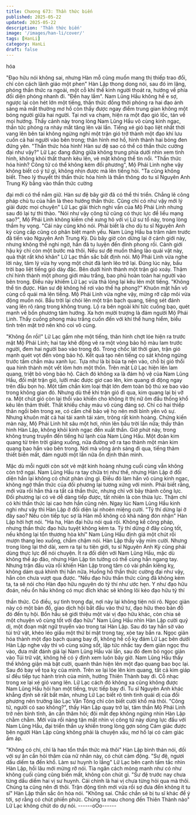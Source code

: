 ```yaml
---
title: Chương 673: Thần thức biến
published: 2025-05-22
updated: 2025-05-22
description: 'Thần thức biến'
image: '/images/han-li/cover/'
tags: [HanLi]
category: HanLi
draft: false
---
```


hóa

"Đạo hữu nói không sai, nhưng Hàn mỗ cũng muốn mang thị thiếp
trao đổi, chỉ còn cách lãnh giáo một phen" Hàn Lập thong dong
nói, sau đó im lặng, phóng thần thức ra ngoài, một cỗ khí thế kinh
người thoát ra, hướng về phía đối diện phóng nhanh đi.
"Đến hay lắm".
Nam Lũng Hầu không hề e sợ, ngược lại còn hét lớn một tiếng,
thần thức đồng thời phóng ra hai đạo ánh sáng mà mắt thường
mơ hồ còn thấy được ngay điểm trung gian không một bóng
người giữa hai người. Tại nơi va chạm, hiện ra một đạo gió lốc,
tán về mọi hướng.
Thấy cảnh này trong lòng Nam Lũng Hầu vô cùng kinh ngạc, thần
tức phóng ra nháy mắt tăng lên vài lần.
Tiếng xé gió bạo liệt nhất thời vang lên bên tai không ngừng nghỉ
một trận gió trở thành một đạo khí lưu cuốn cả hai người vào bên
trong; thân hình mơ hồ, hình thành hai bóng đen đứng yên.
"Thần thức hóa hình! Hàn sư đệ sao có thể có thần thức cường
đại như vậy?" Lữ Lạc đang đứng giữa không trung phía dưới nhìn
xem tình hình, không khỏi thất thanh kêu lên, vẻ mặt không thể tin
nổi.
"Thần thức hóa hình? Công tử có thể không kém đối phương", Mộ
Phái Linh nghe vậy không biết có ý tứ gì, không nhịn được mà lên
tiếng hỏi.
"Ta cũng không biết. Theo lý thuyết thì thấn thức hóa hình là thần
thông do tu sĩ Nguyên Anh Trung Kỳ bằng vào thần thức cường

đại mới có thể nắm giữ. Hàn sư đệ bây giờ đã có thể thi triển.
Chẳng lẽ công pháp chủ tu của hắn là theo hướng thần thức.
Cũng chỉ có như vậy mới lý giải được mọi chuyện" Lữ Lạc giải
thích nghi vấn của Mộ Phái Linh nhưng sau đó lại tự thì thào.
"Nói như vậy công tử cũng có thực lực để liều mạng sao?", Mộ
Phái Linh không kiềm chế xưng hô với vị Lữ sư tổ này, trong lòng
thầm hy vọng.
"Cái này cũng khó nói. Phải biết là cho dù tu sĩ Nguyên Anh kỳ
cùng cấp cũng có phân biệt mạnh yếu. Nam Lũng Hầu ba trăm
năm trước đã tiến vào Nguyên Anh Trung Kỳ. Dù bây giờ còn
dừng lại ở cảnh giới này, nhưng không thể nghi ngờ, hắn đã tu
luyện đến đỉnh phong rồi. Cảnh giới hậu kỳ chỉ còn một bước mà
thôi. Nếu sư đệ muốn thắng lão quái vật này, quả thật rất khó
khăn" Lữ Lạc thần sắc bất định nói.
Mộ Phái Linh vừa nghe lời này, tâm lý vừa hy vọng một chút đã
lạnh lẽo trở lại.
Đúng lúc này, bầu trời bạo liệt tiếng gió dày đặc. Bên dưới hình
thành một trận gió xoáy. Thậm chí hình thành một phong giới màu
trắng, bao phủ hoàn toàn hai người vào bên trong.
Điều này khiếm Lữ Lạc vừa thả lỏng lại kêu lên một tiếng.
"Không thể tin được. Hàn sư đệ không hề rơi vào thế hạ phong?"
Khuôn mặt hắn vô cùng cổ quái mà lên tiếng.
Mộ Phái Linh vừa nghe vậy, mừng rỡ cặp môi vừa động muốn
nói.
Bầu trời lại chói lên một trận bạch quang, tiếng sét đánh vang lên
rõ ràng trong không trung. Lộ ra bên ngoài khí tức cuồng bạo,
quét mạnh về bốn phương tám hướng.
Xa hơn mười trượng là đám người Mộ Phái Linh. Thấy cuồng
phong màu trắng cuốn đến với khí thế hung hiểm, biểu tình trên
mặt trở nên khó coi vô cùng.

"Không ổn rồi!"
Lữ Lạc gầm nhẹ một tiếng, thân hình chợt lóe hiện ra trước mặt
Mộ Phái Linh; hai tay khẽ động vẽ ra một vòng bảo hộ màu lam
trước người, đem hai người bao vào trong đó.
Trong chốc lát thời gian, trận gió mạnh quét vọt đến vòng bảo hộ.
Kết quả tạo nên tiếng cọ sát không ngừng trước tấm chắn màu
xanh lục. Tựa như là bị búa tạ nện vào, chỗ bị gió thổi qua hình
thành một vết lõm hơn một thốn.
Trên mặt Lữ Lạc hiện lên lam quang, triệt bỏ vòng bảo hộ.
Cách đó không xa là đám hộ vệ của Nam Lũng Hầu, đối mặt trận
gió, lưỡi mác được giơ cao lên, kim quang di động ngay trên đầu
bọn họ. Một tấm chắn kim loại thật lớn đem toàn bộ thú xe bao
vào trong không gian đó.
Nhưng dù thế khi trận gió đi qua, kim quang lại bị vỡ ra. Một chút
gió còn lại thổi vào khiến cho không ít thị nữ ôm đầu thống khổ
kêu lên thảm thiết. Thất khiếu chảy máu vô cùng đáng sợ.
Chỉ có hai thiếp thân ngồi bên trong xe, có cấm chế bảo vệ họ
nên mới bình yên vô sự.
Nhưng khuôn mặt cả hai tái xanh tái xám, trông rất kinh hoàng.
Chứng kiến màn này, Mộ Phái Linh hít sâu một hơi, nhìn lên bầu
trời lần nữa; thấy thân hình Hàn Lập, không khỏi kinh ngạc đến
xuất thần.
Giờ phút này, trong không trung truyền đến tiếng hừ lạnh của
Nam Lũng Hầu.
Một đoàn kim quang từ trên trời giáng xuống, nửa đường vỡ ra
tạo thành một màn kim quang bao hắn vào bên trong.
Nơi mà võng ánh sáng đi qua, tiếng thảm thiết biến mất, đám
người một lần nữa ổn định thân mình.

Mặc dù mỗi người còn sót vẻ mặt kinh hoàng nhưng cuối cùng
vẫn không còn trở ngại.
Nam Lũng Hầu ra tay chữa trị như thế, nhưng Hàn Lập ở đối diện
hắn lại không có chút phản ứng gì. Điều đó làm hắn vô cùng kinh
ngạc, không ngờ thần thức của đối phương lại tương xứng với
mình.
Phải biết rằng, mới vừa rồi hắn thả ra tất cả thần thức, nhưng chỉ
với bảy thành công lực. Đối phương lại có vẻ dễ dàng tiếp được,
tất nhiên là còn thừa lực. Thậm chí có khi thần thức lại cao hơn
hắn cũng nên.
Ngay lúc Nam Lũng Hầu kinh nghi như vậy thì Hàn Lập ở đối diện
lại nhoẻn miệng cười.
"Tỷ thí dừng lại ở đây sao? Nếu còn tiếp tục sợ là Hàn mỗ không
có khả năng đón nhận" Hàn Lập hời hợt nói.
"Ha ha, Hàn đại hữu nói quá rồi. Không kể công pháp, nhưng thần
thức đạo hữu tuyệt không kém ta. Tỷ thí dừng ở đây cũng tốt, nếu
không lại tổn thương hòa khí" Nam Lũng Hầu định giá một chút rồi
mượn thang leo xuống, chầm chậm nói.
Hàn Lập thấy vậy mỉm cười. Nhưng trong lòng lại thở dài, xem ra
tại tu tiên giới, tu sĩ Nguyên Anh Kỳ cũng phải dùng thực lực để
nói chuyện.
Ít ra đối diện với Nam Lũng Hầu, mặc dù không thể áp đảo,
nhưng Hàn Lập tin tưởng có thể cùng hắn ngang tay.
Nhưng trận đấu vừa rồi khiến Hàn Lập trong tâm có vài phần
kiêng kỵ, không dám quá khinh thị hắn nữa.
Huống hồ thần thức cường đại như vậy, hắn còn chưa vượt qua
được.
"Nếu đạo hữu thần thức cũng đã không kém ta, ta sẽ nói cho Hàn
đạo hữu nguyên do tỷ thí như ước hẹn. Y như đạo hữu đoán, nếu
ổn hầu không có mục đích khác sẽ không lôi kéo đạo hữu tỷ thí

thần thức. Có điều, sự tình trọng đại, nơi này lại không tiện nói rõ.
Ngọc giản này có một bản đồ, giao dịch hội bắt đầu vào thứ tư,
đạo hữu theo bản đồ đó đến tụ hội. Bổn hầu sẽ giới thiệu một vài
vị đạo hữu khác, còn chia sẻ một chuyện vô cùng tốt với đạo hữu"
Nam Lũng Hầu nhìn Hàn Lập cười quỷ dị, một đoạn mật ngữ
truyền vào trong tai Hàn Lập.
Sau đó tay hắn sờ vào túi trữ vật, khéo léo giấu một thứ bí mật
trong tay, xòe tay bắn ra. Ngọc giản hóa thành một đạo bạch
quang bay đi, không hề cố kỵ đám Lữ Lạc bên dưới
Hàn Lập nghe vậy thì vô cùng sửng sốt, lập tức nhấc tay đem
giản ngọc thu vào, đưa mắt đánh giá lại Nam Lũng Hầu vài lần,
sau đó đem bỏ ngọc giản vào Túi trữ vật, không hề có ý định xem
luôn bây giờ.
Nam Lũng Hầu thấy thế không giận mà bật cười, quanh thân hiện
lên một đạo quang bao bọc lại. Sau đó bay về tọa kỵ của mình.
Trên xe lại lóe lên kim quang, tất cả kim giáp sĩ đều tiếp tục hành
trình của mình, hướng Thiên Thành bay đi. Cỗ nhạc trong xe lại
xé gió vang lên.
Lữ Lạc cách đó không xa cũng không được Nam Lũng Hầu hỏi
han một tiếng, trực tiếp bay đi.
Tu sĩ Nguyên Anh khác khẳng định sẽ rất bất mãn, nhưng Lữ Lạc
biết rõ tính tình quái dị của đối phương nên trưởng lão Lạc Vân
Tông chỉ còn biết cười khổ mà thôi.
"Công tử, người có sao không?", thấy Hàn Lập quay trở lại, tâm
thần Mộ Phái Linh trở nên bình tĩnh, ân cần thăm hỏi; đôi mắt đẹp
không ngừng nhìn Hàn Lập chằm chằm.
Mới vừa rồi nàng tận mắt nhìn vị công tử này dùng lực đấu với
Nam Lũng Hầu, đại triển thần uy khiến trong lòng gợn sóng
Cảm giác được bên người Hàn Lập cũng không phải là chuyện
xấu, mơ hồ lại có cảm giác ấm áp.

"Không có chi, chỉ là hao tổn thần thức mà thôi" Hàn Lập bình
thản nói, đối với sự ân cần hỏi thăm của nữ nhân này, có chút
cảm động.
"Sư đệ, ngươi dấu diếm ta đến khổ. Làm sư huynh lo lắng" Lữ
Lạc bên cạnh tấm tắc nhìn Hàn Lập, hồi lâu mới mừng rỡ nói. Tia
ngăn cách mỏng manh như có như không cuối cùng cũng biến
mất, không còn chút gì.
"Sư đệ trước nay chưa từng dấu diếm hai vị sư huynh. Cái chính
là hai vị chưa từng hỏi qua mà thôi. Chúng ta cũng nên đi thôi.
Trận động tĩnh mới vừa rồi sợ đưa đến không ít tu sĩ" Hàn Lập
thần sắc ôn hòa nói.
"Không sai. Chắc chắn sẽ bị tu sĩ khác để ý tới, sợ rằng có chút
phiền phức. Chúng ta mau chong đến Thiên Thành nào" Lữ Lạc
không chút do dự nói.
------oOo------
